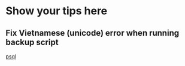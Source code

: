 # Show your tips here

## Fix Vietnamese (unicode) error when running backup script

[psql](https://stackoverflow.com/questions/20952893/postgresql-encoding-problems-on-windows-when-using-psql-command-line-utility)
